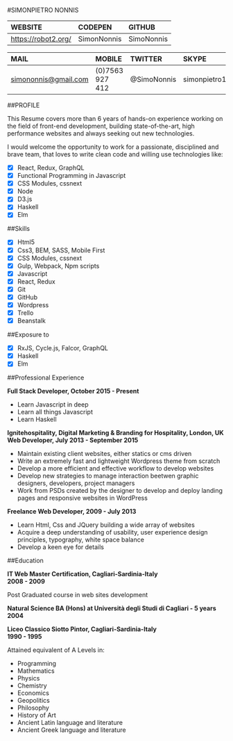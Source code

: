 #SIMONPIETRO NONNIS 

| WEBSITE             | CODEPEN        | GITHUB     |
|:------------------- |:-------------- |:-----------|
| https://robot2.org/ | SimonNonnis    | SimoNonnis |


| MAIL                 | MOBILE         | TWITTER    | SKYPE          |
|:-------------------- |:-------------- |:---------- |:-------------- |
| simononnis@gmail.com | (0)7563 927 412| @SimoNonnis| simonpietro101 |

##PROFILE

This Resume covers more than 6 years of hands-on experience working on the field of front-end development, 
building state-of-the-art, high performance websites and always seeking out new technologies.

I would welcome the opportunity to work for a passionate, disciplined and brave team, that loves to write clean code and willing use technologies like: 

- [x] React, Redux, GraphQL
- [x] Functional Programming in Javascript
- [x] CSS Modules, cssnext
- [x] Node
- [x] D3.js
- [x] Haskell
- [x] Elm

##Skills

- [x] Html5
- [x] Css3, BEM, SASS, Mobile First
- [x] CSS Modules, cssnext
- [x] Gulp, Webpack, Npm scripts
- [x] Javascript
- [x] React, Redux
- [x] Git
- [x] GitHub
- [x] Wordpress
- [x] Trello
- [x] Beanstalk
 
##Exposure to
- [x] RxJS, Cycle.js, Falcor, GraphQL
- [x] Haskell
- [x] Elm

##Professional Experience

**Full Stack Developer, October 2015 - Present**
- Learn Javascript in deep
- Learn all things Javascript
- Learn Haskell

**Ignitehospitality, Digital Marketing & Branding for Hospitality, London, UK**</br>
**Web Developer, July 2013 - September 2015**
- Maintain existing client websites, either statics or cms driven
- Write an extremely fast and lightweight Wordpress theme from scratch
- Develop a more efficient and effective workflow to develop websites
- Develop new strategies to manage interaction beetwen graphic designers, developers, project managers
- Work from PSDs created by the designer to develop and deploy landing pages and responsive websites in WordPress

**Freelance Web Developer, 2009 - July 2013**
- Learn Html, Css and JQuery building a wide array of websites
- Acquire a deep understanding of usability, user experience design principles, typography, white space balance
- Develop a keen eye for details

##Education

**IT Web Master Certification, Cagliari-Sardinia-Italy**</br>
**2008 - 2009**

Post Graduated course in web sites development

**Natural Science BA (Hons) at Università degli Studi di Cagliari - 5 years**
**2004**

**Liceo Classico Siotto Pintor, Cagliari-Sardinia-Italy**</br> 
**1990 - 1995**

Attained equivalent of A Levels in: 
- Programming 
- Mathematics
- Physics
- Chemistry
- Economics
- Geopolitics
- Philosophy 
- History of Art 
- Ancient Latin language and literature
- Ancient Greek language and literature










